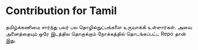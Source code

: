 # Contribution for Tamil

தமிழ்க்கணிமை சார்ந்து பலர் பல தொழில்நுட்பங்களை உருவாக்கி உள்ளார்கள். அவை அனைத்தையும் ஒரே இடத்தில தொகுக்கும் நோக்கத்தில் தொடங்கப்பட்ட Repo தான் இது.  

